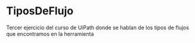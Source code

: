 # TiposDeFlujo
Tercer ejercicio del curso de UiPath donde se hablan de los tipos de flujos que encontramos en la herramienta
